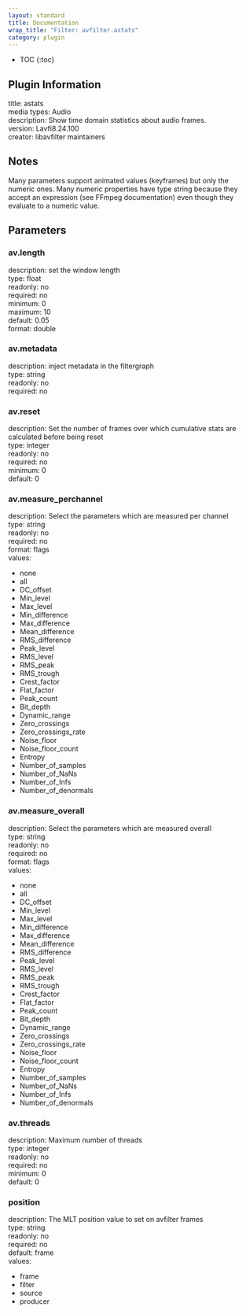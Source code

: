 ```yaml
---
layout: standard
title: Documentation
wrap_title: "Filter: avfilter.astats"
category: plugin
---
```

* TOC
{:toc}

## Plugin Information

title: astats  
media types:
Audio  
description: Show time domain statistics about audio frames.  
version: Lavfi8.24.100  
creator: libavfilter maintainers  

## Notes

Many parameters support animated values (keyframes) but only the numeric ones. Many numeric properties have type string because they accept an expression (see FFmpeg documentation) even though they evaluate to a numeric value.

## Parameters

### av.length

  
description:
set the window length  
type: float  
readonly: no  
required: no  
minimum: 0  
maximum: 10  
default: 0.05  
format: double  

### av.metadata

  
description:
inject metadata in the filtergraph  
type: string  
readonly: no  
required: no  

### av.reset

  
description:
Set the number of frames over which cumulative stats are calculated before being reset  
type: integer  
readonly: no  
required: no  
minimum: 0  
default: 0  

### av.measure_perchannel

  
description:
Select the parameters which are measured per channel  
type: string  
readonly: no  
required: no  
format: flags  
values:  

* none
* all
* DC_offset
* Min_level
* Max_level
* Min_difference
* Max_difference
* Mean_difference
* RMS_difference
* Peak_level
* RMS_level
* RMS_peak
* RMS_trough
* Crest_factor
* Flat_factor
* Peak_count
* Bit_depth
* Dynamic_range
* Zero_crossings
* Zero_crossings_rate
* Noise_floor
* Noise_floor_count
* Entropy
* Number_of_samples
* Number_of_NaNs
* Number_of_Infs
* Number_of_denormals

### av.measure_overall

  
description:
Select the parameters which are measured overall  
type: string  
readonly: no  
required: no  
format: flags  
values:  

* none
* all
* DC_offset
* Min_level
* Max_level
* Min_difference
* Max_difference
* Mean_difference
* RMS_difference
* Peak_level
* RMS_level
* RMS_peak
* RMS_trough
* Crest_factor
* Flat_factor
* Peak_count
* Bit_depth
* Dynamic_range
* Zero_crossings
* Zero_crossings_rate
* Noise_floor
* Noise_floor_count
* Entropy
* Number_of_samples
* Number_of_NaNs
* Number_of_Infs
* Number_of_denormals

### av.threads

  
description:
Maximum number of threads  
type: integer  
readonly: no  
required: no  
minimum: 0  
default: 0  

### position

  
description:
The MLT position value to set on avfilter frames  
type: string  
readonly: no  
required: no  
default: frame  
values:  

* frame
* filter
* source
* producer

